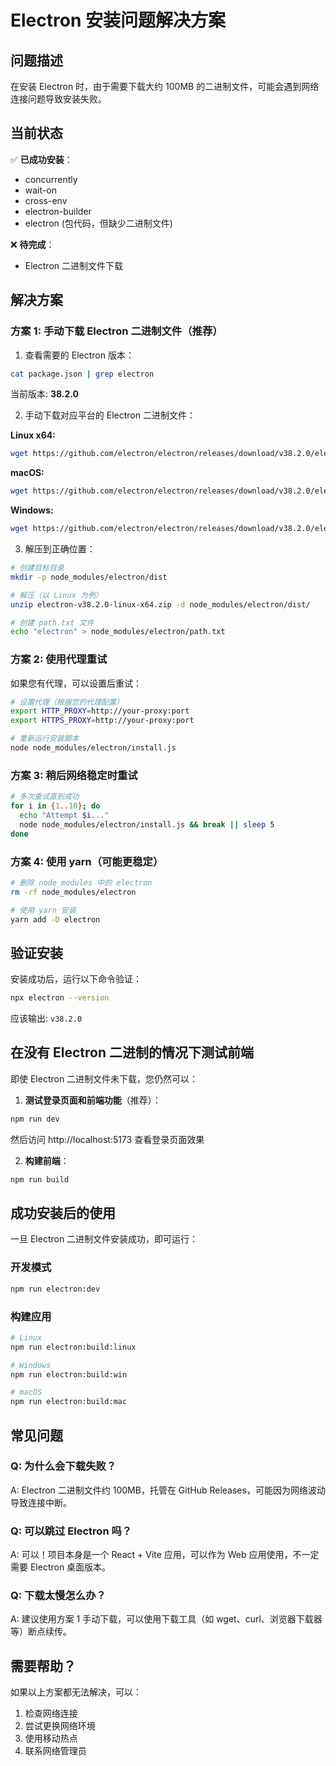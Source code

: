 # Electron 安装问题解决方案

## 问题描述

在安装 Electron 时，由于需要下载大约 100MB 的二进制文件，可能会遇到网络连接问题导致安装失败。

## 当前状态

✅ **已成功安装**：
- concurrently
- wait-on
- cross-env
- electron-builder
- electron (包代码，但缺少二进制文件)

❌ **待完成**：
- Electron 二进制文件下载

## 解决方案

### 方案 1: 手动下载 Electron 二进制文件（推荐）

1. 查看需要的 Electron 版本：
```bash
cat package.json | grep electron
```

当前版本: **38.2.0**

2. 手动下载对应平台的 Electron 二进制文件：

**Linux x64:**
```bash
wget https://github.com/electron/electron/releases/download/v38.2.0/electron-v38.2.0-linux-x64.zip
```

**macOS:**
```bash
wget https://github.com/electron/electron/releases/download/v38.2.0/electron-v38.2.0-darwin-x64.zip
```

**Windows:**
```bash
wget https://github.com/electron/electron/releases/download/v38.2.0/electron-v38.2.0-win32-x64.zip
```

3. 解压到正确位置：
```bash
# 创建目标目录
mkdir -p node_modules/electron/dist

# 解压（以 Linux 为例）
unzip electron-v38.2.0-linux-x64.zip -d node_modules/electron/dist/

# 创建 path.txt 文件
echo "electron" > node_modules/electron/path.txt
```

### 方案 2: 使用代理重试

如果您有代理，可以设置后重试：

```bash
# 设置代理（根据您的代理配置）
export HTTP_PROXY=http://your-proxy:port
export HTTPS_PROXY=http://your-proxy:port

# 重新运行安装脚本
node node_modules/electron/install.js
```

### 方案 3: 稍后网络稳定时重试

```bash
# 多次重试直到成功
for i in {1..10}; do
  echo "Attempt $i..."
  node node_modules/electron/install.js && break || sleep 5
done
```

### 方案 4: 使用 yarn（可能更稳定）

```bash
# 删除 node_modules 中的 electron
rm -rf node_modules/electron

# 使用 yarn 安装
yarn add -D electron
```

## 验证安装

安装成功后，运行以下命令验证：

```bash
npx electron --version
```

应该输出: `v38.2.0`

## 在没有 Electron 二进制的情况下测试前端

即使 Electron 二进制文件未下载，您仍然可以：

1. **测试登录页面和前端功能**（推荐）：
```bash
npm run dev
```
然后访问 http://localhost:5173 查看登录页面效果

2. **构建前端**：
```bash
npm run build
```

## 成功安装后的使用

一旦 Electron 二进制文件安装成功，即可运行：

### 开发模式
```bash
npm run electron:dev
```

### 构建应用
```bash
# Linux
npm run electron:build:linux

# Windows
npm run electron:build:win

# macOS
npm run electron:build:mac
```

## 常见问题

### Q: 为什么会下载失败？
A: Electron 二进制文件约 100MB，托管在 GitHub Releases，可能因为网络波动导致连接中断。

### Q: 可以跳过 Electron 吗？
A: 可以！项目本身是一个 React + Vite 应用，可以作为 Web 应用使用，不一定需要 Electron 桌面版本。

### Q: 下载太慢怎么办？
A: 建议使用方案 1 手动下载，可以使用下载工具（如 wget、curl、浏览器下载器等）断点续传。

## 需要帮助？

如果以上方案都无法解决，可以：
1. 检查网络连接
2. 尝试更换网络环境
3. 使用移动热点
4. 联系网络管理员
